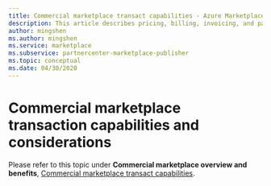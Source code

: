 ```yaml
---
title: Commercial marketplace transact capabilities - Azure Marketplace
description: This article describes pricing, billing, invoicing, and payout considerations for the commercial marketplace transact option.
author: mingshen
ms.author: mingshen
ms.service: marketplace 
ms.subservice: partnercenter-marketplace-publisher
ms.topic: conceptual
ms.date: 04/30/2020
---
```


# Commercial marketplace transaction capabilities and considerations

Please refer to this topic under **Commercial marketplace overview and benefits**, [Commercial marketplace transact capabilities](../marketplace-commercial-transaction-capabilities-and-considerations.md).
